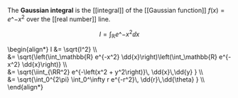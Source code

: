 The **Gaussian integral** is the [[integral]] of the [[Gaussian function]] $f(x) = e\^{-x^2}$ over the [[real number]] line.

$$
I = \int_\mathbb{R} e\^{-x^2} \dd{x}
$$

\begin{align\*}
I &= \sqrt{I^2} \\\\\
&= \sqrt{\left(\int_\mathbb{R} e\^{-x^2} \dd{x}\right)\left(\int_\mathbb{R} e\^{-x^2} \dd{x}\right)} \\\\\
&= \sqrt{\iint_{\RR^2} e\^{-\left(x^2 + y^2\right)}\\, \dd{x}\\,\dd{y} } \\\\\
&= \sqrt{\int_0^{2\pi} \int_0^\infty r e\^{-r^2}\\, \dd{r}\\,\dd{\theta} } \\\\\
\end{align\*}